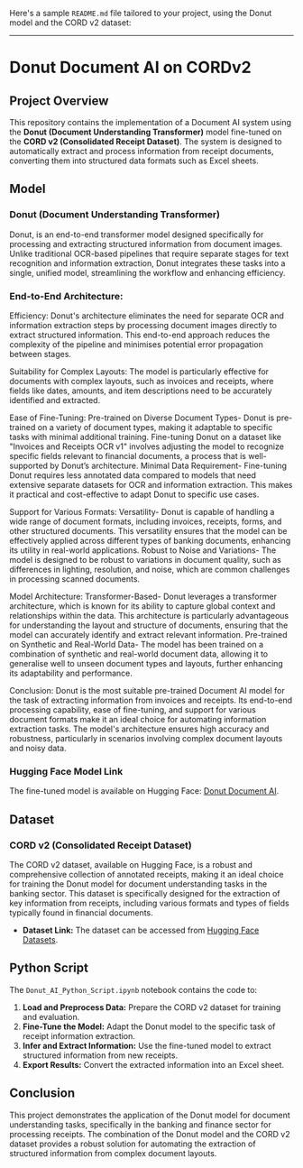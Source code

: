 Here's a sample `README.md` file tailored to your project, using the Donut model and the CORD v2 dataset:

---

# Donut Document AI on CORDv2

## Project Overview

This repository contains the implementation of a Document AI system using the **Donut (Document Understanding Transformer)** model fine-tuned on the **CORD v2 (Consolidated Receipt Dataset)**. The system is designed to automatically extract and process information from receipt documents, converting them into structured data formats such as Excel sheets.

## Model

### Donut (Document Understanding Transformer)
Donut, is an end-to-end transformer model designed specifically for processing and extracting structured information from document images. Unlike traditional OCR-based pipelines that require separate stages for text recognition and information extraction, Donut integrates these tasks into a single, unified model, streamlining the workflow and enhancing efficiency.


### End-to-End Architecture:
Efficiency: 
Donut's architecture eliminates the need for separate OCR and information extraction steps by processing document images directly to extract structured information. This end-to-end approach reduces the complexity of the pipeline and minimises potential error propagation between stages.

Suitability for Complex Layouts: 
The model is particularly effective for documents with complex layouts, such as invoices and receipts, where fields like dates, amounts, and item descriptions need to be accurately identified and extracted.

Ease of Fine-Tuning:
Pre-trained on Diverse Document Types- Donut is pre-trained on a variety of document types, making it adaptable to specific tasks with minimal additional training. Fine-tuning Donut on a dataset like "Invoices and Receipts OCR v1" involves adjusting the model to recognize specific fields relevant to financial documents, a process that is well-supported by Donut’s architecture.
Minimal Data Requirement- Fine-tuning Donut requires less annotated data compared to models that need extensive separate datasets for OCR and information extraction. This makes it practical and cost-effective to adapt Donut to specific use cases.

Support for Various Formats:
Versatility- Donut is capable of handling a wide range of document formats, including invoices, receipts, forms, and other structured documents. This versatility ensures that the model can be effectively applied across different types of banking documents, enhancing its utility in real-world applications.
Robust to Noise and Variations- The model is designed to be robust to variations in document quality, such as differences in lighting, resolution, and noise, which are common challenges in processing scanned documents.

Model Architecture: 
Transformer-Based- Donut leverages a transformer architecture, which is known for its ability to capture global context and relationships within the data. This architecture is particularly advantageous for understanding the layout and structure of documents, ensuring that the model can accurately identify and extract relevant information.
Pre-trained on Synthetic and Real-World Data- The model has been trained on a combination of synthetic and real-world document data, allowing it to generalise well to unseen document types and layouts, further enhancing its adaptability and performance.

Conclusion:
Donut is the most suitable pre-trained Document AI model for the task of extracting information from invoices and receipts. Its end-to-end processing capability, ease of fine-tuning, and support for various document formats make it an ideal choice for automating information extraction tasks. The model's architecture ensures high accuracy and robustness, particularly in scenarios involving complex document layouts and noisy data.


### Hugging Face Model Link
The fine-tuned model is available on Hugging Face: [Donut Document AI](https://huggingface.co/vrushankkk/donutDocAI).

## Dataset

### CORD v2 (Consolidated Receipt Dataset)

The CORD v2 dataset, available on Hugging Face, is a robust and comprehensive collection of annotated receipts, making it an ideal choice for training the Donut model for document understanding tasks in the banking sector. This dataset is specifically designed for the extraction of key information from receipts, including various formats and types of fields typically found in financial documents.

- **Dataset Link:** The dataset can be accessed from [Hugging Face Datasets](https://huggingface.co/datasets/naver-clova-ix/cord-v2).

## Python Script

The `Donut_AI_Python_Script.ipynb` notebook contains the code to:

1. **Load and Preprocess Data:** Prepare the CORD v2 dataset for training and evaluation.
2. **Fine-Tune the Model:** Adapt the Donut model to the specific task of receipt information extraction.
3. **Infer and Extract Information:** Use the fine-tuned model to extract structured information from new receipts.
4. **Export Results:** Convert the extracted information into an Excel sheet.


## Conclusion

This project demonstrates the application of the Donut model for document understanding tasks, specifically in the banking and finance sector for processing receipts. The combination of the Donut model and the CORD v2 dataset provides a robust solution for automating the extraction of structured information from complex document layouts.
